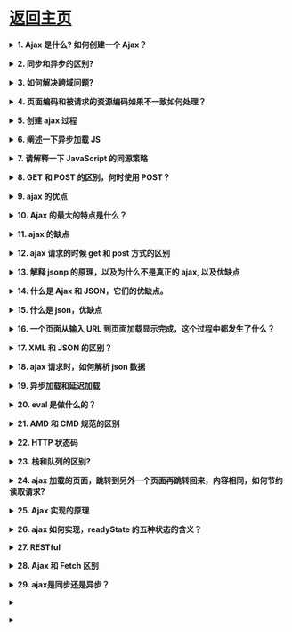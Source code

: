 # [返回主页](https://github.com/yisainan/web-interview/blob/master/README.md)

<b><details><summary>1. Ajax 是什么? 如何创建一个 Ajax？</summary></b>

参考答案：Ajax 全称是 asychronous javascript and xml，可以说是已有技术的组合，主要用来实现客户端与服务器端的异步交互，实现页面的局部刷新。

基本步骤 4 步走：（创建对象、建立连接、发送数据、接收数据）

解析：

```

    1：我要创建一个XMLHttpRequest 对象。
    var xhr=new XMLHttpRequest() 创建对象

    2：我要发送请求，我要跟服务器建立一个连接。

    xhr.open("type 提交方式", "url  提交的地址")

    2.1:如果是post请求，需要设置请求头

    xhr.setRequestHeader("Content-Type","application/x-www-form-urlencoded");

    3：我要发送数据给服务器。

    如果说是get 请求，请求的数据在地址的后面。
    xhr.send() 发送数据，这一步不能省略

    4：接收服务器的数据。
        服务端返回数据会调用一个回调函数。
        通过回调函数去接收数据.
    xhr.onreadystatechange=function(){
            if(xhr.readyState==4){ 响应完成了
                    if(xhr.status==200){ //响应成功了
                          responseText 属性接收服务端返回的数据.
                    }
            }
    }

```

[参与互动](https://github.com/yisainan/web-interview/issues/62)

</details>

<b><details><summary>2. 同步和异步的区别?</summary></b>

参考答案：同步：阻塞的；异步：非阻塞的。

解析：

同步：阻塞的

* 张三叫李四去吃饭，李四一直忙得不停，张三一直等着，直到李四忙完两个人一块去吃饭

* 浏览器向服务器请求数据，服务器比较忙，浏览器一直等着（页面白屏），直到服务器返回数据，浏览器才能显示页面

异步：非阻塞的

* 张三叫李四去吃饭，李四在忙，张三说了一声然后自己就去吃饭了，李四忙完后自己去吃

* 浏览器向服务器请求数据，服务器比较忙，浏览器可以自如的干原来的事情（显示页面），服务器返回数据的时候通知浏览器一声，浏览器把返回的数据再渲染到页面，局部更新

[参与互动](https://github.com/yisainan/web-interview/issues/63)

</details>

<b><details><summary>3. 如何解决跨域问题?</summary></b>

参考答案：

1. jsonp ，允许 script 加载第三方资源
2. 反向代理（nginx 服务内部配置 Access-Control-Allow-Origin \*）
3. cors 前后端协作设置请求头部，Access-Control-Allow-Origin 等头部信息
4. iframe 嵌套通讯，postmessage

解析：

理解跨域的概念：协议、域名、端口都相同才同域，否则都是跨域

[参考](https://zhuanlan.zhihu.com/p/41479807)
[跨域资源共享 CORS 阮一峰](http://www.ruanyifeng.com/blog/2016/04/cors.html)

[参与互动](https://github.com/yisainan/web-interview/issues/64)

</details>

<b><details><summary>4. 页面编码和被请求的资源编码如果不一致如何处理？</summary></b>

参考答案：get 请求中的中文需要 encodeURIComponent 编码处理，post 请求不需要进行编码

[参与互动](https://github.com/yisainan/web-interview/issues/65)

</details>

<b><details><summary>5. 创建 ajax 过程</summary></b>

参考答案：

1. 创建 XMLHttpRequest 对象,也就是创建一个异步调用对象

2. 创建一个新的 HTTP 请求,并指定该 HTTP 请求的方法、URL 及验证信息

3. 设置响应 HTTP 请求状态变化的函数

4. 发送 HTTP 请求

5. 获取异步调用返回的数据

6. 使用 JavaScript 和 DOM 实现局部刷新

[参与互动](https://github.com/yisainan/web-interview/issues/66)

</details>

<b><details><summary>6. 阐述一下异步加载 JS</summary></b>

参考答案：

1. 异步加载的方案： 动态插入 script 标签

2. 通过 ajax 去获取 js 代码，然后通过 eval 执行

3. script 标签上添加 defer 或者 async 属性

4. 创建并插入 iframe，让它异步执行 js

[参与互动](https://github.com/yisainan/web-interview/issues/67)

</details>

<b><details><summary>7. 请解释一下 JavaScript 的同源策略</summary></b>

参考答案：同源策略是客户端脚本（尤其是 Javascript）的重要的安全度量标准。它最早出自 Netscape Navigator2. 0，其目的是防止某个文档或脚本从多个不同源装载。所谓同源指的是：协议，域名，端口相同，同源策略是一种安全协议，指一段脚本只能读取来自同一来源的窗口和文档的属性。

[参与互动](https://github.com/yisainan/web-interview/issues/68)

</details>

<b><details><summary>8. GET 和 POST 的区别，何时使用 POST？</summary></b>

参考答案：

GET：一般用于信息获取，使用 URL 传递参数，对所发送信息的数量也有限制，一般在 2000 个字符，有的浏览器是 8000 个字符

POST：一般用于修改服务器上的资源，对所发送的信息没有限制

在以下情况中，请使用 POST 请求：

1. 无法使用缓存文件（更新服务器上的文件或数据库）

2. 向服务器发送大量数据（POST 没有数据量限制）

3. 发送包含未知字符的用户输入时，POST 比 GET 更稳定也更可靠

[参与互动](https://github.com/yisainan/web-interview/issues/69)

</details>

<b><details><summary>9. ajax 的优点</summary></b>

参考答案：

1.  通过异步模式，提升了用户体验。来自服务器的新内容可以动态更改，无需重新加载整个页面。

2.  优化了浏览器和服务器之间的传输，减少不必要的数据往返，减少了带宽占用

3.  Ajax 在客户端运行，承担了一部分本来由服务器承担的工作，减少了大用户量下的服务器负载。

[参与互动](https://github.com/yisainan/web-interview/issues/70)

</details>

<b><details><summary>10. Ajax 的最大的特点是什么？</summary></b>

参考答案：

* Ajax 可以实现异步通信效果，实现页面局部刷新，带来更好的用户体验；
* 按需获取数据，节约带宽资源；

[参与互动](https://github.com/yisainan/web-interview/issues/71)

</details>

<b><details><summary>11. ajax 的缺点</summary></b>

参考答案：

1. ajax 不支持浏览器 back 按钮。

2. 安全问题 AJAX 暴露了与服务器交互的细节。

3. 对搜索引擎的支持比较弱。

4. 破坏了程序的异常机制。

[参与互动](https://github.com/yisainan/web-interview/issues/72)

</details>

<b><details><summary>12. ajax 请求的时候 get 和 post 方式的区别</summary></b>

参考答案：

get 一般用来进行查询操作，url 地址有长度限制，请求的参数都暴露在 url 地址当中，如果传递中文参数，需要自己进行编码操作，安全性较低。

post 请求方式主要用来提交数据，没有数据长度的限制，提交的数据内容存在于 http 请求体中，数据不会暴漏在 url 地址中。

[参与互动](https://github.com/yisainan/web-interview/issues/73)

</details>

<b><details><summary>13. 解释 jsonp 的原理，以及为什么不是真正的 ajax, 以及优缺点</summary></b>

参考答案：

1. jsonp 是用来解决跨域获取数据的一种解决方案，具体是通过动态创建 script 标签，然后通过标签的 src 属性获取 js 文件中的 js 脚本，该脚本的内容是一个函数调用，参数就是服务器返回的数据，为了处理这些返回的数据，需要事先在页面定义好回调函数，本质上使用的并不是 ajax 技术

2. 优缺点

* jsonp 优点:

  + 完美解决在测试或者开发中获取不同域下的数据, 用户传递一个 callback 参数给服务端，然后服务端返回数据时会将这个 callback 参数作为函数名来包裹住 JSON 数据，这样客户端就可以随意定制自己的函数来自动处理返回数据了。简单来说数据的格式没有发生很大变化

* jsonp 缺点:

  + 1. jsonp 只支持 get 请求而不支持 post 请求, 也即是说如果想传给后台一个 json 格式的数据, 此时问题就来了, 浏览器会报一个 http 状态码 415 错误, 告诉你请求格式不正确, 这让我很蛋疼(在登录注册中需要给后台传一大串数据), 如果都用参数的形式拼接在 url 后面的话不太现实, 后台取值也会显得繁琐, 
  + 2. 在登录模块中需要用到 session 来判断当前用户的登录状态, 这时候由于是跨域的原因, 前后台的取到的 session 是不一样的, 那么就不能就行 session 来判断. 
  + 3. 由于 jsonp 存在安全性问题(不知 qq 空间的跨域是怎么解决的, 还是另有高招?)，后来考虑到上面的一系列问题, 采用的是后台进行设置允许跨域请求(但还是存在缺陷的, 实质上还是跨域, 如上面说的 session 问题). Header set Access-Control-Allow-Origin \*为了防止 XSS 攻击我们的服务器， 我们可以限制域，比如 Access-Control-Allow-Origin: http://blog.csdn.net

[参与互动](https://github.com/yisainan/web-interview/issues/74)

</details>

<b><details><summary>14. 什么是 Ajax 和 JSON，它们的优缺点。</summary></b>

参考答案：

* Ajax 是全称是 asynchronous JavaScript andXML，即异步 JavaScript 和 xml，用于在 Web 页面中实现异步数据交互，实现页面局部刷新。

  + 优点：可以使得页面不重载全部内容的情况下加载局部内容，降低数据传输量，避免用户不断刷新或者跳转页面，提高用户体验

  + 缺点：对搜索引擎不友好；要实现 ajax 下的前后退功能成本较大；可能造成请求数的增加跨域问题限制；

* JSON 是一种轻量级的数据交换格式，ECMA 的一个子集

  + 优点：轻量级、易于人的阅读和编写，便于机器（JavaScript）解析，支持复合数据类型（数组、对象、字符串、数字）

[参与互动](https://github.com/yisainan/web-interview/issues/75)

</details>

<b><details><summary>15. 什么是 json，优缺点</summary></b>

参考答案：

JSON (JavaScript Object Notation)

优点:

1. 数据格式比较简单, 易于读写, 格式都是压缩的, 占用带宽小
2. 易于解析这种语言, 客户端 javascript 可以简单的通过 eval()进行 JSON 数据的读取搜索
3. 支持多种语言, 包括 ActionScript, C, C#, ColdFusion, Java, JavaScript, Perl, php, Python, Ruby 等语言服务器端语言, 便于服务器端的解析
4. 在 PHP 世界, 已经有 PHP-JSON 和 JSON-PHP 出现了, 便于 PHP 序列化后的程序直接调用. PHP 服务器端的对象、数组等能够直接生 JSON 格式, 便于客户端的访问提取. 另外 PHP 的 PEAR 类已经提出了支持 (http://pear.php.net/pepr/pepr-proposal-show.php?id=198)
5. 因为 JSON 格式能够直接为服务器端代码使用, 大大简化了服务器端和客户端的代码开发量, 但是完成的任务不变, 且易于维护

缺点:

1. 没有 XML 格式这么推广的深入人心和使用广泛, 没有 XML 那么通用性
2. JSON 格式目前在 Web Service 中推广还属于初级阶段 PS: 据说 Google 的 Ajax 是使用 JSON+模板 做的

[参与互动](https://github.com/yisainan/web-interview/issues/76)

</details>

<b><details><summary>16. 一个页面从输入 URL 到页面加载显示完成，这个过程中都发生了什么？</summary></b>

参考答案：

1. 浏览器地址栏输入 url

2. 浏览器会先查看浏览器缓存--系统缓存--路由缓存，如有存在缓存，就直接显示。如果没有，接着第三步

3. 域名解析（DNS）获取相应的 ip

4. 浏览器向服务器发起 tcp 连接，与浏览器建立 tcp 三次握手

5. 握手成功，浏览器向服务器发送 http 请求，请求数据包

6. 服务器请求数据，将数据返回到浏览器

7. 浏览器接收响应，读取页面内容，解析 html 源码，生成 DOM 树

8. 解析 css 样式. 浏览器渲染，js 交互绑定多个域名，数量不限；

[参与互动](https://github.com/yisainan/web-interview/issues/77)

</details>

<b><details><summary>17. XML 和 JSON 的区别？</summary></b>

参考答案：

(1). 数据体积方面。

JSON 相对于 XML 来讲，数据的体积小，传递的速度更快些。

(2). 数据交互方面。

JSON 与 JavaScript 的交互更加方便，更容易解析处理，更好的数据交互。

(3). 数据描述方面。

JSON 对数据的描述性比 XML 较差。

(4). 传输速度方面。

JSON 的速度要远远快于 XML。

[参与互动](https://github.com/yisainan/web-interview/issues/78)

</details>

<b><details><summary>18. ajax 请求时，如何解析 json 数据</summary></b>

参考答案：使用 eval() 或者 JSON. parse() 鉴于安全性考虑，推荐使用 JSON. parse()更靠谱，对数据的安全性更好。

[参与互动](https://github.com/yisainan/web-interview/issues/79)

</details>

<b><details><summary>19. 异步加载和延迟加载</summary></b>

参考答案：

1. 异步加载的方案： 动态插入 script 标签

2. 通过 ajax 去获取 js 代码，然后通过 eval 执行

3. script 标签上添加 defer 或者 async 属性

4. 创建并插入 iframe，让它异步执行 js

5. 延迟加载：有些 js 代码并不是页面初始化的时候就立刻需要的，而稍后的某些情况才需要的。

[参与互动](https://github.com/yisainan/web-interview/issues/80)

</details>

<b><details><summary>20. eval 是做什么的？</summary></b>

参考答案：它的功能是把对应的字符串解析成 JS 代码并运行；

解析：应该避免使用 eval，不安全，非常耗性能（2 次，一次解析成 js 语句，一次执行）。

[参与互动](https://github.com/yisainan/web-interview/issues/81)

</details>

<b><details><summary>21. AMD 和 CMD 规范的区别</summary></b>

参考答案：

1. 对于依赖的模块，AMD 是提前执行，CMD 是延迟执行

2. CMD 推崇依赖就近，AMD 推崇依赖前置

[参与互动](https://github.com/yisainan/web-interview/issues/82)

</details>

<b><details><summary>22. HTTP 状态码</summary></b>

参考答案：

100 ? Continue ? 继续，一般在发送 post 请求时，已发送了 http header 之后服务端将返回此信息，表示确认，之后发送具体参数信息

200 ? OK ? 正常返回信息

201 ? Created ? 请求成功并且服务器创建了新的资源

202 ? Accepted ? 服务器已接受请求，但尚未处理

301 ? Moved Permanently ? 请求的网页已永久移动到新位置。

302 Found ? 临时性重定向。

303 See Other ? 临时性重定向，且总是使用 GET 请求新的 URI。

304 ? Not Modified ? 自从上次请求后，请求的网页未修改过。

400 Bad Request ? 服务器无法理解请求的格式，客户端不应当尝试再次使用相同的内容发起请求。

401 Unauthorized ? 请求未授权。

403 Forbidden ? 禁止访问。

404 Not Found ? 找不到如何与 URI 相匹配的资源。

500 Internal Server Error ? 最常见的服务器端错误。

503 Service Unavailable 服务器端暂时无法处理请求（可能是过载或维护）。

[参与互动](https://github.com/yisainan/web-interview/issues/83)

</details>

<b><details><summary>23. 栈和队列的区别?</summary></b>

参考答案：

* 栈的插入和删除操作都是在一端进行的，而队列的操作却是在两端进行的。
* 队列先进先出，栈先进后出。
* 栈只允许在表尾一端进行插入和删除，而队列只允许在表尾一端进行插入，在表头一端进行删除

拓展：

栈和堆的区别？

栈区（stack）—    由编译器自动分配释放，存放函数的参数值，局部变量的值等。

堆区（heap）—    一般由程序员分配释放，若程序员不释放，程序结束时可能由 OS 回收。

堆（数据结构）：堆可以被看成是一棵树，如：堆排序；

栈（数据结构）：一种先进后出的数据结构。

[参与互动](https://github.com/yisainan/web-interview/issues/84)

</details>

<b><details><summary>24. ajax 加载的页面，跳转到另外一个页面再跳转回来，内容相同，如何节约读取请求?</summary></b>

参考答案：后台做缓存，读取缓存里面的数据、CDN

[参与互动](https://github.com/yisainan/web-interview/issues/85)

</details>

<b><details><summary>25. Ajax 实现的原理</summary></b>

参考答案：浏览器提供的 XMLHttpRequest 对象

[参与互动](https://github.com/yisainan/web-interview/issues/86)

</details>

<b><details><summary>26. ajax 如何实现，readyState 的五种状态的含义？</summary></b>

参考答案：

* 0 － （未初始化）还没有调用 send()方法
* 1 － （载入）已调用 send()方法，正在发送请求
* 2 － （载入完成）send()方法执行完成，已经接收到全部响应内容
* 3 － （交互）正在解析响应内容
* 4 － （完成）响应内容解析完成，可以在客户端调用了

解析：

(0)未初始化

此阶段确认 XMLHttpRequest 对象是否创建，并为调用 open()方法进行未初始化作好准备。值为 0 表示对象已经存在，否则浏览器会报错－－对象不存在。

(1)载入

此阶段对 XMLHttpRequest 对象进行初始化，即调用 open()方法，根据参数(method, url, true)完成对象状态的设置。并调用 send()方法开始向服务端发送请求。值为 1 表示正在向服务端发送请求。

(2)载入完成

此阶段接收服务器端的响应数据。但获得的还只是服务端响应的原始数据，并不能直接在客户端使用。值为 2 表示已经接收完全部响应数据。并为下一阶段对数据解析作好准备。

(3)交互

此阶段解析接收到的服务器端响应数据。即根据服务器端响应头部返回的 MIME 类型把数据转换成能通过 responseBody、responseText 或 responseXML 属性存取的格式，为在客户端调用作好准备。状态 3 表示正在解析数据。

(4)完成

此阶段确认全部数据都已经解析为客户端可用的格式，解析已经完成。值为 4 表示数据解析完毕，可以通过 XMLHttpRequest 对象的相应属性取得数据。

[参考](https://blog.csdn.net/u011565547/article/details/78979030)

[参与互动](https://github.com/yisainan/web-interview/issues/87)

</details>

<b><details><summary>27. RESTful</summary></b>

参考答案：REST 指的是一组架构约束条件和原则。满足这些约束条件和原则的应用程序或设计就是 RESTful。

* GET<br>

  get 方法在 Rest 中主要用于获取资源，能够发送参数，不过有限制，且参数都会以? 开头的形 式附加在 URL 尾部。
  规范的 get 方法处理器应该是幂等的，也就是说对一个资源不论发送多少次 get 请求都不会更改数据或造成破坏。

* POST<br>

  post 方法在 Rest 请求中主要用于添加资源，参数信息存放在请求报文的消息体中相对安全，且可发送较大信息

* PUT<br>

  put 方法在 Rest 中主要用于更新资源，因为大多数浏览器不支持 put 和 delete，会自动将 put 和 delete 请求转化为 get 和 post. 因此为了使用 put 和 delete 方法, 
  需要以 post 发送请求，在表单中使用隐藏域发送真正的请求。
  put 方法的参数是同 post 一样是存放在消息中的，同样具有安全性，可发送较大信息。
  put 方法是幂等的，对同一 URL 资源做出的同一数据的任意次 put 请求其对数据的改变都是一致的。

* DELETE<br>

  Delete 在 Rest 请求中主要用于删除资源，因为大多数浏览器不支持 put 和 delete，会自动将 put 和 delete 请求转化为 get 和 post。
  因此为了使用 put 和 delete 方法, 需要以 post 发送请求，在表单中使用隐藏域发送真正的请求。
  Delete 方法的参数同 post 一样存放在消息体中, 具有安全性，可发送较大信息 Delete 方法是幂等的，不论对同一个资源进行多少次 delete 请求都不会破坏数据

解析：[参考](https://blog.csdn.net/jnshu_it/article/details/80203696)

[参与互动](https://github.com/yisainan/web-interview/issues/88)

</details>

<b><details><summary>28. Ajax 和 Fetch 区别</summary></b>

参考答案：

* ajax 是使用 XMLHttpRequest 对象发起的，但是用起来很麻烦，所以 ES6 新规范就有了 fetch，fetch 发一个请求不用像 ajax 那样写一大堆代码。
* 使用 fetch 无法取消一个请求，这是因为 fetch 基于 Promise，而 Promise 无法做到这一点。
* 在默认情况下，fetch 不会接受或者发送 cookies
* fetch 没有办法原生监测请求的进度，而 XMLHttpRequest 可以
* fetch 只对网络请求报错，对 400，500 都当做成功的请求，需要封装去处理
* fetch 由于是 ES6 规范，兼容性上比不上 XMLHttpRequest

[参与互动](https://github.com/yisainan/web-interview/issues/89)

</details>

<b><details><summary>29. ajax是同步还是异步？</summary></b>

参考答案：可以同步也可以异步，jquery默认为异步，也推荐异步执行。可通过async: true修改。

</details>

<b><details><summary></summary></b>

参考答案：

</details>

<b><details><summary></summary></b>

参考答案：

</details>
